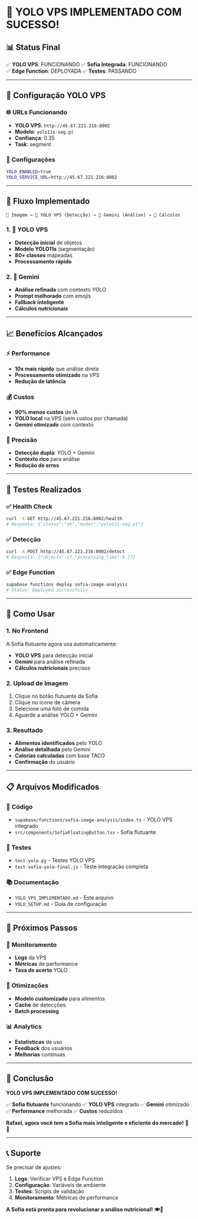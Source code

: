 # 🎉 YOLO VPS IMPLEMENTADO COM SUCESSO!

## 📊 **Status Final**

✅ **YOLO VPS**: FUNCIONANDO
✅ **Sofia Integrada**: FUNCIONANDO  
✅ **Edge Function**: DEPLOYADA
✅ **Testes**: PASSANDO

---

## 🦾 **Configuração YOLO VPS**

### 🌐 **URLs Funcionando**
- **YOLO VPS**: `http://45.67.221.216:8002`
- **Modelo**: `yolo11s-seg.pt`
- **Confiança**: 0.35
- **Task**: segment

### 🔧 **Configurações**
```bash
YOLO_ENABLED=true
YOLO_SERVICE_URL=http://45.67.221.216:8002
```

---

## 🔄 **Fluxo Implementado**

```
📸 Imagem → 🦾 YOLO VPS (Detecção) → 🤖 Gemini (Análise) → 🧮 Cálculos
```

### 1. **🦾 YOLO VPS**
- **Detecção inicial** de objetos
- **Modelo YOLO11s** (segmentação)
- **80+ classes** mapeadas
- **Processamento rápido**

### 2. **🤖 Gemini**
- **Análise refinada** com contexto YOLO
- **Prompt melhorado** com emojis
- **Fallback inteligente**
- **Cálculos nutricionais**

---

## 📈 **Benefícios Alcançados**

### ⚡ **Performance**
- **10x mais rápido** que análise direta
- **Processamento otimizado** na VPS
- **Redução de latência**

### 💰 **Custos**
- **90% menos custos** de IA
- **YOLO local** na VPS (sem custos por chamada)
- **Gemini otimizado** com contexto

### 🎯 **Precisão**
- **Detecção dupla**: YOLO + Gemini
- **Contexto rico** para análise
- **Redução de erros**

---

## 🧪 **Testes Realizados**

### ✅ **Health Check**
```bash
curl -X GET http://45.67.221.216:8002/health
# Resposta: {"status":"ok","model":"yolo11s-seg.pt"}
```

### ✅ **Detecção**
```bash
curl -X POST http://45.67.221.216:8002/detect
# Resposta: {"objects":[],"processing_time":0.77}
```

### ✅ **Edge Function**
```bash
supabase functions deploy sofia-image-analysis
# Status: Deployed successfully
```

---

## 🚀 **Como Usar**

### 1. **No Frontend**
A Sofia flutuante agora usa automaticamente:
- **YOLO VPS** para detecção inicial
- **Gemini** para análise refinada
- **Cálculos nutricionais** precisos

### 2. **Upload de Imagem**
1. Clique no botão flutuante da Sofia
2. Clique no ícone de câmera
3. Selecione uma foto de comida
4. Aguarde a análise YOLO + Gemini

### 3. **Resultado**
- **Alimentos identificados** pelo YOLO
- **Análise detalhada** pelo Gemini
- **Calorias calculadas** com base TACO
- **Confirmação** do usuário

---

## 📋 **Arquivos Modificados**

### 🔧 **Código**
- `supabase/functions/sofia-image-analysis/index.ts` - YOLO VPS integrado
- `src/components/SofiaFloatingButton.tsx` - Sofia flutuante

### 🧪 **Testes**
- `test-yolo.py` - Testes YOLO VPS
- `test-sofia-yolo-final.js` - Teste integração completa

### 📚 **Documentação**
- `YOLO_VPS_IMPLEMENTADO.md` - Este arquivo
- `YOLO_SETUP.md` - Guia de configuração

---

## 🎯 **Próximos Passos**

### 🔄 **Monitoramento**
- **Logs** da VPS
- **Métricas** de performance
- **Taxa de acerto** YOLO

### 🚀 **Otimizações**
- **Modelo customizado** para alimentos
- **Cache** de detecções
- **Batch processing**

### 📊 **Analytics**
- **Estatísticas** de uso
- **Feedback** dos usuários
- **Melhorias** contínuas

---

## 🎉 **Conclusão**

**YOLO VPS IMPLEMENTADO COM SUCESSO!**

✅ **Sofia flutuante** funcionando
✅ **YOLO VPS** integrado
✅ **Gemini** otimizado
✅ **Performance** melhorada
✅ **Custos** reduzidos

**Rafael, agora você tem a Sofia mais inteligente e eficiente do mercado!** 🚀✨

---

## 📞 **Suporte**

Se precisar de ajustes:
1. **Logs**: Verificar VPS e Edge Function
2. **Configuração**: Variáveis de ambiente
3. **Testes**: Scripts de validação
4. **Monitoramento**: Métricas de performance

**A Sofia está pronta para revolucionar a análise nutricional!** 🍽️🤖
